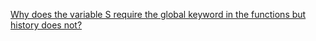 [Why does the variable S require the global keyword in the functions but history does not?](https://docs.python.org/3/reference/datamodel.html#:~:text=An%20object%E2%80%99s%20mutability%20is%20determined%20by%20its%20type%3B%20for%20instance%2C%20numbers%2C%20strings%20and%20tuples%20are%20immutable%2C%20while%20dictionaries%20and%20lists%20are%20mutable.)